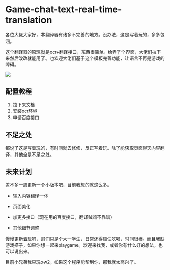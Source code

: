 # Game-chat-text-real-time-translation
各位大佬大家好，本翻译器有诸多不完善的地方。没办法，这是写着玩的，多多包涵。



这个翻译器的原理就是ocr+翻译接口，东西很简单。给弄了个界面，大佬们拉下来然后改改就能用了。也欢迎大佬们基于这个模板完善功能，让语言不再是游戏的障碍。

![](./img/1.png)

## 配置教程

1. 拉下来文档
2. 安装ocr环境
3. 申请百度接口

## 不足之处

都说了这是写着玩的，有时间就去修修，反正写着玩。除了能获取页面聊天内容翻译，其他全是不足之处。



## 未来计划

差不多一周更新一个小版本吧，目前我想的就这么多。

- 输入内容翻译一体

- 页面美化
- 加更多接口（现在用的百度接口，翻译贼鸡不靠谱）

- 其他细节调整

慢慢更新着玩吧，哥们只是个大一学生，日常还得顾住吃喝，时间很棒。而且我缺游戏搭子，如果你想一起来playgame。欢迎来找我，或者你有什么好的想法，也可以说出来。

目前小兄弟我只玩ow2，如果这个程序能帮到你，那我就太高兴了。


